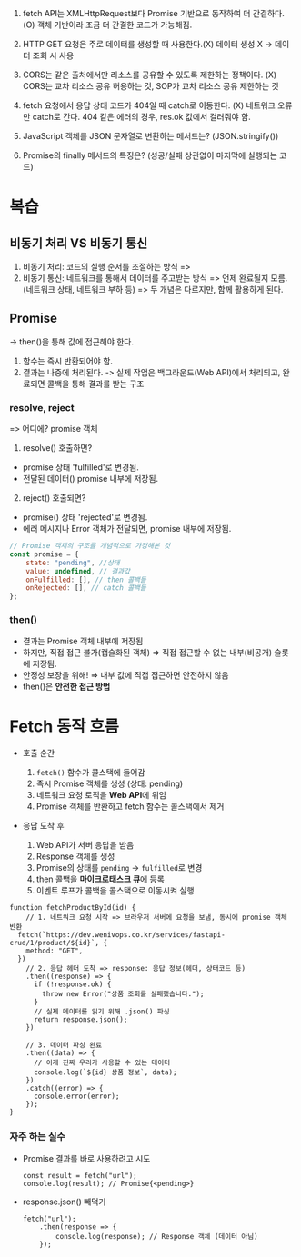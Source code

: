 1. fetch API는 XMLHttpRequest보다 Promise 기반으로 동작하여 더 간결하다. (O)
   객체 기반이라 조금 더 간결한 코드가 가능해짐.

2. HTTP GET 요청은 주로 데이터를 생성할 때 사용한다.(X)
   데이터 생성 X -> 데이터 조회 시 사용

3. CORS는 같은 출처에서만 리소스를 공유할 수 있도록 제한하는 정책이다. (X)
   CORS는 교차 리소스 공유 허용하는 것, SOP가 교차 리소스 공유 제한하는 것

4. fetch 요청에서 응답 상태 코드가 404일 때 catch로 이동한다. (X)
   네트워크 오류만 catch로 간다. 404 같은 에러의 경우, res.ok 값에서 걸러줘야 함.

5. JavaScript 객체를 JSON 문자열로 변환하는 메서드는?
   (JSON.stringify())

6. Promise의 finally 메서드의 특징은?
   (성공/실패 상관없이 마지막에 실행되는 코드)

# 복습

## 비동기 처리 VS 비동기 통신

1. 비동기 처리: 코드의 실행 순서를 조절하는 방식 =>
2. 비동기 통신: 네트워크를 통해서 데이터를 주고받는 방식 =>
   언제 완료될지 모름.(네트워크 상태, 네트워크 부하 등)
   => 두 개념은 다르지만, 함께 활용하게 된다.

## Promise

-> then()을 통해 값에 접근해야 한다.

1. 함수는 즉시 반환되어야 함.
2. 결과는 나중에 처리된다. -> 실제 작업은 백그라운드(Web API)에서 처리되고, 완료되면 콜백을 통해 결과를 받는 구조

### resolve, reject

=> 어디에? promise 객체

1. resolve() 호출하면?

-   promise 상태 'fulfilled'로 변경됨.
-   전달된 데이터() promise 내부에 저장됨.

2. reject() 호출되면?

-   promise() 상태 'rejected'로 변경됨.
-   에러 메시지나 Error 객체가 전달되면, promise 내부에 저장됨.

```js
// Promise 객체의 구조를 개념적으로 가정해본 것
const promise = {
    state: "pending", //상태
    value: undefined, // 결과값
    onFulfilled: [], // then 콜백들
    onRejected: [], // catch 콜백들
};
```

### then()

-   결과는 Promise 객체 내부에 저장됨
-   하지만, 직접 접근 불가(캡슐화된 객체) ⇒ 직접 접근할 수 없는 내부(비공개) 슬롯에 저장됨.
-   안정성 보장을 위해! ⇒ 내부 값에 직접 접근하면 안전하지 않음
-   then()은 **안전한 접근 방법**

# Fetch 동작 흐름

-   호출 순간

    1.  `fetch()` 함수가 콜스택에 들어감
    2.  즉시 Promise 객체를 생성 (상태: pending)
    3.  네트워크 요청 로직을 **Web API**에 위임
    4.  Promise 객체를 반환하고 fetch 함수는 콜스택에서 제거

-   응답 도착 후
    1.  Web API가 서버 응답을 받음
    2.  Response 객체를 생성
    3.  Promise의 상태를 `pending` → `fulfilled`로 변경
    4.  then 콜백을 **마이크로태스크 큐**에 등록
    5.  이벤트 루프가 콜백을 콜스택으로 이동시켜 실행

```
function fetchProductById(id) {
	// 1. 네트워크 요청 시작 => 브라우저 서버에 요청을 보냄, 동시에 promise 객체 반환
  fetch(`https://dev.wenivops.co.kr/services/fastapi-crud/1/product/${id}`, {
    method: "GET",
  })
    // 2. 응답 헤더 도착 => response: 응답 정보(헤더, 상태코드 등)
    .then((response) => {
      if (!response.ok) {
        throw new Error("상품 조회를 실패했습니다.");
      }
	  // 실제 데이터를 읽기 위해 .json() 파싱
      return response.json();
    })

	// 3. 데이터 파싱 완료
    .then((data) => {
	  // 이게 진짜 우리가 사용할 수 있는 데이터
      console.log(`${id} 상품 정보`, data);
    })
    .catch((error) => {
      console.error(error);
    });
}
```

### 자주 하는 실수

-   Promise 결과를 바로 사용하려고 시도

    ```
    const result = fetch("url");
    console.log(result); // Promise{<pending>}
    ```

-   response.json() 빼먹기

    ```
    fetch("url");
    	.then(response => {
    		console.log(response); // Response 객체 (데이터 아님)
    	});
    ```
